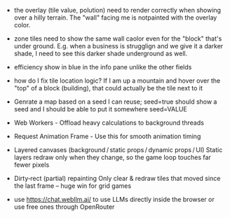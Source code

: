 - the overlay (tile value, polution) need to render correctly when showing over a hilly terrain. The "wall" facing me is notpainted with the overlay color.
- zone tiles need to show the same wall caolor even for the "block" that's under ground. E.g. when a business is strugglign and we give it a darker shade, I need to see this darker shade underground as well.
- efficiency show in blue in the info pane unlike the other fields

- how do I fix tile location logic? If I am up a mountain and hover over the "top" of a block (building), that could actually be the tile next to it
- Genrate a map based on a seed I can reuse; seed=true should show a seed and I should be able to put it somewhere seed=VALUE
- Web Workers - Offload heavy calculations to background threads
- Request Animation Frame - Use this for smooth animation timing
- Layered canvases (background / static props / dynamic props / UI)	Static layers redraw only when they change, so the game loop touches far fewer pixels
- Dirty‑rect (partial) repainting	Only clear & redraw tiles that moved since the last frame – huge win for grid games
- use https://chat.webllm.ai/ to use LLMs directly inside the browser or use free ones through OpenRouter
